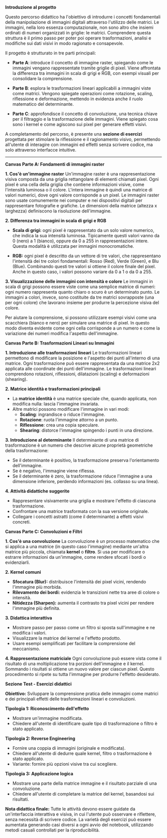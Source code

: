 **Introduzione al progetto**

Questo percorso didattico ha l'obiettivo di introdurre i concetti fondamentali della manipolazione di immagini digitali attraverso l'utilizzo delle matrici. Le immagini, nella loro essenza computazionale, non sono altro che insiemi ordinati di numeri organizzati in griglie: le matrici. Comprendere questa struttura è il primo passo per poter poi operare trasformazioni, analisi e modifiche sui dati visivi in modo ragionato e consapevole.

Il progetto è strutturato in tre parti principali:

- **Parte A**: introduce il concetto di immagine raster, spiegando come le immagini vengano rappresentate tramite griglie di pixel. Viene affrontata la differenza tra immagini in scala di grigi e RGB, con esempi visuali per consolidare la comprensione.

- **Parte B**: esplora le trasformazioni lineari applicabili a immagini viste come matrici. Vengono spiegate operazioni come rotazione, scaling, riflessione e deformazione, mettendo in evidenza anche il ruolo matematico del determinante.

- **Parte C**: approfondisce il concetto di convoluzione, una tecnica chiave per il filtraggio e la trasformazione delle immagini. Viene spiegato cosa sono i kernel e come agiscono sui pixel per generare effetti visivi.

A completamento del percorso, è presente una **sezione di esercizi** progettata per stimolare la riflessione e il ragionamento visivo, permettendo all'utente di interagire con immagini ed effetti senza scrivere codice, ma solo attraverso interfacce intuitive.

---

**Canvas Parte A: Fondamenti di immagini raster**

**1. Cos'è un'immagine raster**
Un'immagine raster è una rappresentazione visiva composta da una griglia rettangolare di elementi chiamati pixel. Ogni pixel è una cella della griglia che contiene informazioni visive, come l'intensità luminosa o il colore. L'intera immagine è quindi una matrice di valori numerici, dove ogni valore corrisponde a un pixel. Le immagini raster sono usate comunemente nei computer e nei dispositivi digitali per rappresentare fotografie e grafiche. Le dimensioni della matrice (altezza x larghezza) definiscono la risoluzione dell'immagine.

**2. Differenza tra immagini in scala di grigi e RGB**
- **Scala di grigi:** ogni pixel è rappresentato da un solo valore numerico, che indica la sua intensità luminosa. Tipicamente questi valori vanno da 0 (nero) a 1 (bianco), oppure da 0 a 255 in rappresentazioni intere. Questa modalità è utilizzata per immagini monocromatiche.

- **RGB:** ogni pixel è descritto da un vettore di tre valori, che rappresentano l'intensità dei tre colori fondamentali: Rosso (Red), Verde (Green), e Blu (Blue). Combinando questi tre valori si ottiene il colore finale del pixel. Anche in questo caso, i valori possono variare da 0 a 1 o da 0 a 255.

**3. Visualizzazione delle immagini con intensità e colore**
Le immagini in scala di grigi possono essere viste come una semplice matrice di numeri: ogni numero rappresenta quanto chiaro o scuro è un determinato punto. Le immagini a colori, invece, sono costituite da tre matrici sovrapposte (una per ogni colore) che lavorano insieme per produrre la percezione visiva del colore.

Per aiutare la comprensione, si possono utilizzare esempi visivi come una scacchiera (bianco e nero) per simulare una matrice di pixel. In questo modo diventa evidente come ogni cella corrisponde a un numero e come la variazione dei numeri modifica l'aspetto dell'immagine.


**Canvas Parte B: Trasformazioni Lineari su Immagini**

**1. Introduzione alle trasformazioni lineari**
Le trasformazioni lineari permettono di modificare la posizione e l'aspetto dei punti all'interno di una matrice. Ogni trasformazione può essere rappresentata da una matrice 2x2 applicata alle coordinate dei punti dell'immagine. Le trasformazioni lineari comprendono rotazioni, riflessioni, dilatazioni (scaling) e deformazioni (shearing).

**2. Matrice identità e trasformazioni principali**
- La **matrice identità** è una matrice speciale che, quando applicata, non modifica nulla: lascia l'immagine invariata.
- Altre matrici possono modificare l'immagine in vari modi:
  - **Scaling**: ingrandisce o riduce l'immagine.
  - **Rotazione**: ruota l'immagine attorno a un punto.
  - **Riflessione**: crea una copia speculare.
  - **Shearing**: distorce l'immagine spingendo i punti in una direzione.

**3. Introduzione al determinante**
Il determinante di una matrice di trasformazione è un numero che descrive alcune proprietà geometriche della trasformazione:
- Se il determinante è positivo, la trasformazione preserva l'orientamento dell'immagine.
- Se è negativo, l'immagine viene riflessa.
- Se il determinante è zero, la trasformazione riduce l'immagine a una dimensione inferiore, perdendo informazioni (es. collasso su una linea).

**4. Attività didattiche suggerite**
- Rappresentare visivamente una griglia e mostrare l'effetto di ciascuna trasformazione.
- Confrontare una matrice trasformata con la sua versione originale.
- Collegare i concetti astratti (come il determinante) a effetti visivi concreti.


**Canvas Parte C: Convoluzioni e Filtri**

**1. Cos'è una convoluzione**
La convoluzione è un processo matematico che si applica a una matrice (in questo caso l'immagine) mediante un'altra matrice più piccola, chiamata **kernel** o **filtro**. Si usa per modificare o estrarre informazioni da un'immagine, come rendere sfocati i bordi o evidenziarli.

**2. Kernel comuni**
- **Sfocatura (Blur):** distribuisce l'intensità dei pixel vicini, rendendo l'immagine più morbida.
- **Rilevamento dei bordi:** evidenzia le transizioni nette tra aree di colore o intensità.
- **Nitidezza (Sharpen):** aumenta il contrasto tra pixel vicini per rendere l'immagine più definita.

**3. Didattica interattiva**
- Mostrare passo per passo come un filtro si sposta sull'immagine e ne modifica i valori.
- Visualizzare la matrice del kernel e l'effetto prodotto.
- Usare esempi semplificati per facilitare la comprensione del meccanismo.

**4. Rappresentazione matriciale**
Ogni convoluzione può essere vista come il risultato di una moltiplicazione tra porzioni dell'immagine e il kernel. Sommando i risultati si ottiene un nuovo valore per ciascun pixel. Questo procedimento si ripete su tutta l'immagine per produrre l'effetto desiderato.


**Sezione Test - Esercizi didattici**

**Obiettivo:** Sviluppare la comprensione pratica delle immagini come matrici e dei principali effetti delle trasformazioni lineari e convoluzioni.

**Tipologia 1: Riconoscimento dell'effetto**
- Mostrare un'immagine modificata.
- Chiedere all'utente di identificare quale tipo di trasformazione o filtro è stato applicato.

**Tipologia 2: Reverse Engineering**
- Fornire una coppia di immagini (originale e modificata).
- Chiedere all'utente di dedurre quale kernel, filtro o trasformazione è stato applicato.
- Variante: fornire più opzioni visive tra cui scegliere.

**Tipologia 3: Applicazione logica**
- Mostrare una parte della matrice immagine e il risultato parziale di una convoluzione.
- Chiedere all'utente di completare la matrice del kernel, basandosi sui risultati.

**Nota didattica finale:**
Tutte le attività devono essere guidate da un'interfaccia interattiva e visiva, in cui l'utente può osservare e riflettere, senza necessità di scrivere codice. La varietà degli esercizi può essere aumentata generando casi diversi a ogni avvio del notebook, utilizzando metodi casuali controllati per la riproducibilità.